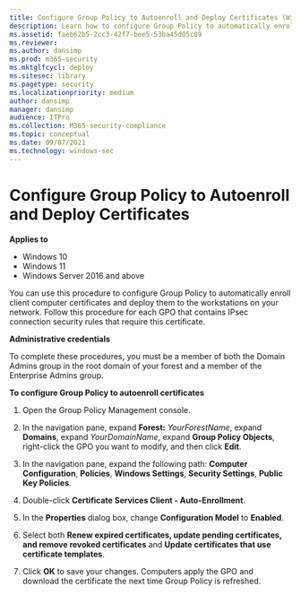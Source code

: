 ```yaml
---
title: Configure Group Policy to Autoenroll and Deploy Certificates (Windows)
description: Learn how to configure Group Policy to automatically enroll client computer certificates and deploy them to the workstations on your network.
ms.assetid: faeb62b5-2cc3-42f7-bee5-53ba45d05c09
ms.reviewer: 
ms.author: dansimp
ms.prod: m365-security
ms.mktglfcycl: deploy
ms.sitesec: library
ms.pagetype: security
ms.localizationpriority: medium
author: dansimp
manager: dansimp
audience: ITPro
ms.collection: M365-security-compliance
ms.topic: conceptual
ms.date: 09/07/2021
ms.technology: windows-sec
---
```


# Configure Group Policy to Autoenroll and Deploy Certificates

**Applies to**
-   Windows 10
-   Windows 11
-   Windows Server 2016 and above

You can use this procedure to configure Group Policy to automatically enroll client computer certificates and deploy them to the workstations on your network. Follow this procedure for each GPO that contains IPsec connection security rules that require this certificate.

**Administrative credentials**

To complete these procedures, you must be a member of both the Domain Admins group in the root domain of your forest and a member of the Enterprise Admins group.

**To configure Group Policy to autoenroll certificates**

1.  Open the Group Policy Management console.

2.  In the navigation pane, expand **Forest:** *YourForestName*, expand **Domains**, expand *YourDomainName*, expand **Group Policy Objects**, right-click the GPO you want to modify, and then click **Edit**.

3.  In the navigation pane, expand the following path: **Computer Configuration**, **Policies**, **Windows Settings**, **Security Settings**, **Public Key Policies**.

4.  Double-click **Certificate Services Client - Auto-Enrollment**.

5.  In the **Properties** dialog box, change **Configuration Model** to **Enabled**.

6.  Select both **Renew expired certificates, update pending certificates, and remove revoked certificates** and **Update certificates that use certificate templates**.

7.  Click **OK** to save your changes. Computers apply the GPO and download the certificate the next time Group Policy is refreshed.
